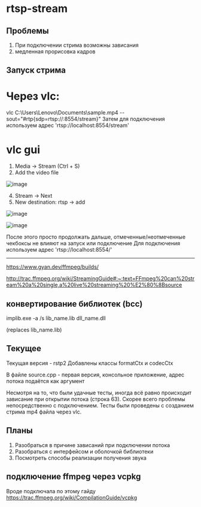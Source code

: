 # rtsp-stream

## Проблемы

1. При подключении стрима возможны зависания
2. медленная прорисовка кадров
   

## Запуск стрима

# Через vlc: 

vlc C:\Users\Lenovo\Documents\sample.mp4 --sout="#rtp{sdp=rtsp://:8554/stream}"
Затем для подключения используем адрес 'rtsp://localhost:8554/stream'

# vlc gui

1. Media -> Stream (Ctrl + S)
2. Add the video file
   
![image](https://github.com/yoeiyo/rtsp-stream/assets/106560105/89f679c9-7509-407f-8330-e18586f00635)

4. Stream -> Next
5. New destination: rtsp -> add

![image](https://github.com/yoeiyo/rtsp-stream/assets/106560105/23c48ab7-a783-4dfa-8015-b26ae56d3cf0)

![image](https://github.com/yoeiyo/rtsp-stream/assets/106560105/74eb0fe8-c2b1-45a6-9fdd-b86243c5fed9)


   После этого просто продолжать дальше, отмеченные/неотмеченные чекбоксы не влияют на запуск или подключение
Для подключения используем адрес 'rtsp://localhost:8554/'

***

https://www.gyan.dev/ffmpeg/builds/ 

http://trac.ffmpeg.org/wiki/StreamingGuide#:~:text=FFmpeg%20can%20stream%20a%20single,a%20live%20streaming%20%E2%80%8Bsource

## конвертирование библиотек (bcc)

implib.exe -a /s lib_name.lib dll_name.dll

(replaces lib_name.lib)


## Текущее

Текущая версия - rstp2
Добавлены классы formatCtx и codecCtx

В файле source.cpp - первая версия, консольное приложение, адрес потока подаётся как аргумент

Несмотря на то, что были удачные тесты, иногда всё равно происходит зависание при открытии потока (строка 63). Скорее всего проблемы непосредственно с подключением.
Тесты были проведены с созданием стрима mp4 файла через vlc.

## Планы

1. Разобраться в причине зависаний при подключении потока
2. Разобраться с интерфейсом и оболочкой библиотеки
3. Посмотреть способы реализации получения звука

## подключение ffmpeg через vcpkg
Вроде подключала по этому гайду
https://trac.ffmpeg.org/wiki/CompilationGuide/vcpkg
